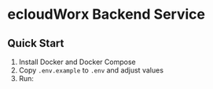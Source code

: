 # ecloudWorx Backend Service

## Quick Start

1. Install Docker and Docker Compose
2. Copy `.env.example` to `.env` and adjust values
3. Run:
